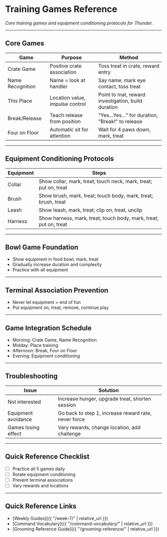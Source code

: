 # Training Games Reference
*Core training games and equipment conditioning protocols for Thunder.*

---

## Core Games

| Game | Purpose | Method |
|------|---------|--------|
| Crate Game | Positive crate association | Toss treat in crate, reward entry |
| Name Recognition | Name = look at handler | Say name, mark eye contact, toss treat |
| This Place | Location value, impulse control | Point to mat, reward investigation, build duration |
| Break/Release | Teach release from position | "Yes...Yes..." for duration, "Break!" to release |
| Four on Floor | Automatic sit for attention | Wait for 4 paws down, mark, treat |

---

## Equipment Conditioning Protocols
| Equipment | Steps |
|-----------|-------|
| Collar | Show collar, mark, treat; touch neck, mark, treat; put on, treat |
| Brush | Show brush, mark, treat; touch body, mark, treat; brush, treat |
| Leash | Show leash, mark, treat; clip on, treat, unclip |
| Harness | Show harness, mark, treat; touch body, mark, treat; put on, treat |

---

## Bowl Game Foundation
- Show equipment in food bowl, mark, treat
- Gradually increase duration and complexity
- Practice with all equipment

---

## Terminal Association Prevention
- Never let equipment = end of fun
- Put equipment on, treat, remove, continue play

---

## Game Integration Schedule
- Morning: Crate Game, Name Recognition
- Midday: Place training
- Afternoon: Break, Four on Floor
- Evening: Equipment conditioning

---

## Troubleshooting
| Issue | Solution |
|-------|----------|
| Not interested | Increase hunger, upgrade treat, shorten session |
| Equipment avoidance | Go back to step 1, increase reward rate, never force |
| Games losing effect | Vary rewards, change location, add challenge |

---

## Quick Reference Checklist
- [ ] Practice all 5 games daily
- [ ] Rotate equipment conditioning
- [ ] Prevent terminal associations
- [ ] Vary rewards and locations

---

## Quick Reference Links
- [Weekly Guides]({{ "/week-7/" | relative_url }})
- [Command Vocabulary]({{ "/command-vocabulary/" | relative_url }})
- [Grooming Reference Guide]({{ "/grooming-reference/" | relative_url }}) 